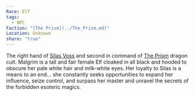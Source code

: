 ```yaml
---
Race: Elf
tags:
  - NPC
Faction: "[The Prism](../The_Prism.md)"
Location: Unknown
share: "true"
---
```


The right hand of [Silas Voss](./Silas_Voss.md) and second in command of [The Prism](../The_Prism.md) dragon cult. Malgrim is a tall and fair female Elf cloaked in all black and hooded to obscure her pale white hair and milk-white eyes. Her loyalty to Silas is a means to an end... she constantly seeks opportunities to expand her influence, seize control, and surpass her master and unravel the secrets of the forbidden esoteric magics.